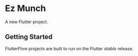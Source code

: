 # Ez Munch

A new Flutter project.

## Getting Started

FlutterFlow projects are built to run on the Flutter _stable_ release.
